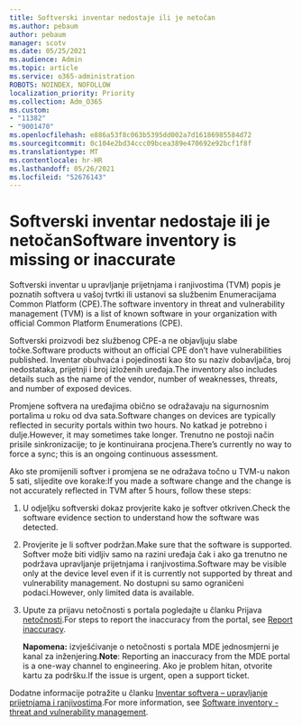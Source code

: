 ```yaml
---
title: Softverski inventar nedostaje ili je netočan
ms.author: pebaum
author: pebaum
manager: scotv
ms.date: 05/25/2021
ms.audience: Admin
ms.topic: article
ms.service: o365-administration
ROBOTS: NOINDEX, NOFOLLOW
localization_priority: Priority
ms.collection: Adm_O365
ms.custom:
- "11382"
- "9001470"
ms.openlocfilehash: e886a53f8c063b5395dd002a7d16186985584d72
ms.sourcegitcommit: 0c104e2bd34ccc09bcea389e470692e92bcf1f8f
ms.translationtype: MT
ms.contentlocale: hr-HR
ms.lasthandoff: 05/26/2021
ms.locfileid: "52676143"
---
```

# <a name="software-inventory-is-missing-or-inaccurate"></a><span data-ttu-id="deead-102">Softverski inventar nedostaje ili je netočan</span><span class="sxs-lookup"><span data-stu-id="deead-102">Software inventory is missing or inaccurate</span></span>

<span data-ttu-id="deead-103">Softverski inventar u upravljanje prijetnjama i ranjivostima (TVM) popis je poznatih softvera u vašoj tvrtki ili ustanovi sa službenim Enumeracijama Common Platform (CPE).</span><span class="sxs-lookup"><span data-stu-id="deead-103">The software inventory in threat and vulnerability management (TVM) is a list of known software in your organization with official Common Platform Enumerations (CPE).</span></span>

<span data-ttu-id="deead-104">Softverski proizvodi bez službenog CPE-a ne objavljuju slabe točke.</span><span class="sxs-lookup"><span data-stu-id="deead-104">Software products without an official CPE don’t have vulnerabilities published.</span></span> <span data-ttu-id="deead-105">Inventar obuhvaća i pojedinosti kao što su naziv dobavljača, broj nedostataka, prijetnji i broj izloženih uređaja.</span><span class="sxs-lookup"><span data-stu-id="deead-105">The inventory also includes details such as the name of the vendor, number of weaknesses, threats, and number of exposed devices.</span></span>

<span data-ttu-id="deead-106">Promjene softvera na uređajima obično se odražavaju na sigurnosnim portalima u roku od dva sata.</span><span class="sxs-lookup"><span data-stu-id="deead-106">Software changes on devices are typically reflected in security portals within two hours.</span></span> <span data-ttu-id="deead-107">No katkad je potrebno i dulje.</span><span class="sxs-lookup"><span data-stu-id="deead-107">However, it may sometimes take longer.</span></span> <span data-ttu-id="deead-108">Trenutno ne postoji način prisile sinkronizacije; to je kontinuirana procjena.</span><span class="sxs-lookup"><span data-stu-id="deead-108">There’s currently no way to force a sync; this is an ongoing continuous assessment.</span></span>

<span data-ttu-id="deead-109">Ako ste promijenili softver i promjena se ne odražava točno u TVM-u nakon 5 sati, slijedite ove korake:</span><span class="sxs-lookup"><span data-stu-id="deead-109">If you made a software change and the change is not accurately reflected in TVM after 5 hours, follow these steps:</span></span>

1. <span data-ttu-id="deead-110">U odjeljku softverski dokaz provjerite kako je softver otkriven.</span><span class="sxs-lookup"><span data-stu-id="deead-110">Check the software evidence section to understand how the software was detected.</span></span>
1. <span data-ttu-id="deead-111">Provjerite je li softver podržan.</span><span class="sxs-lookup"><span data-stu-id="deead-111">Make sure that the software is supported.</span></span> <span data-ttu-id="deead-112">Softver može biti vidljiv samo na razini uređaja čak i ako ga trenutno ne podržava upravljanje prijetnjama i ranjivostima.</span><span class="sxs-lookup"><span data-stu-id="deead-112">Software may be visible only at the device level even if it is currently not supported by threat and vulnerability management.</span></span> <span data-ttu-id="deead-113">No dostupni su samo ograničeni podaci.</span><span class="sxs-lookup"><span data-stu-id="deead-113">However, only limited data is available.</span></span>
1. <span data-ttu-id="deead-114">Upute za prijavu netočnosti s portala pogledajte u članku Prijava [netočnosti](/microsoft-365/security/defender-endpoint/tvm-software-inventory?view=o365-worldwide#report-inaccuracy).</span><span class="sxs-lookup"><span data-stu-id="deead-114">For steps to report the inaccuracy from the portal, see [Report inaccuracy](/microsoft-365/security/defender-endpoint/tvm-software-inventory?view=o365-worldwide#report-inaccuracy).</span></span>
   
    <span data-ttu-id="deead-115">**Napomena:** izvješćivanje o netočnosti s portala MDE jednosmjerni je kanal za inženjering.</span><span class="sxs-lookup"><span data-stu-id="deead-115">**Note**: Reporting an inaccuracy from the MDE portal is a one-way channel to engineering.</span></span> <span data-ttu-id="deead-116">Ako je problem hitan, otvorite kartu za podršku.</span><span class="sxs-lookup"><span data-stu-id="deead-116">If the issue is urgent, open a support ticket.</span></span>

<span data-ttu-id="deead-117">Dodatne informacije potražite u članku [Inventar softvera – upravljanje prijetnjama i ranjivostima](/microsoft-365/security/defender-endpoint/tvm-software-inventory).</span><span class="sxs-lookup"><span data-stu-id="deead-117">For more information, see [Software inventory - threat and vulnerability management](/microsoft-365/security/defender-endpoint/tvm-software-inventory).</span></span>